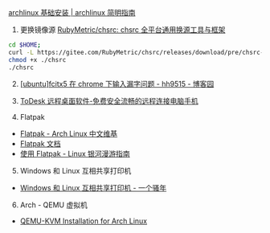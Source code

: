 [archlinux 基础安装 | archlinux 简明指南](https://arch.icekylin.online/guide/rookie/basic-install.html)

1. 更换镜像源 [RubyMetric/chsrc: chsrc 全平台通用换源工具与框架](https://github.com/RubyMetric/chsrc)

```bash
cd $HOME;
curl -L https://gitee.com/RubyMetric/chsrc/releases/download/pre/chsrc-x64-linux -o chsrc; chmod +x ./chsrc
chmod +x ./chsrc
./chsrc
```

2. [[ubuntu]fcitx5 在 chrome 下输入漏字问题 - hh9515 - 博客园](https://www.cnblogs.com/hh9515/p/18109725)

3. [ToDesk 远程桌面软件-免费安全流畅的远程连接电脑手机](https://www.todesk.com/linux.html)

4. Flatpak

- [Flatpak - Arch Linux 中文维基](https://wiki.archlinuxcn.org/wiki/Flatpak)
- [Flatpak 文档](https://docs.flatpak.org/zh-cn/latest/getting-started.html)
- [使用 Flatpak - Linux 银河漫游指南](https://libhitchhiker.eu.org/solution/software/flatpak-get-start/)

5. Windows 和 Linux 互相共享打印机

- [Windows 和 Linux 互相共享打印机 - 一个骚年](https://whatudone.github.io/2021/01/04/cups%E9%80%9A%E8%BF%87lpd%E4%BD%BF%E7%94%A8windows%E6%89%93%E5%8D%B0%E6%9C%BA/)

6. Arch - QEMU 虚拟机

- [QEMU-KVM Installation for Arch Linux](https://gist.github.com/tatumroaquin/c6464e1ccaef40fd098a4f31db61ab22)

